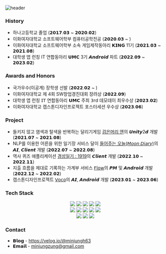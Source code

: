 ![header](https://capsule-render.vercel.app/api?type=Slice&color=CECE5A&height=300&section=header&text=Minjung%20Jung&fontSize=90&fontColor=F9F9F9)

### History
* 하나고등학교 졸업 (𝟮𝟬𝟭𝟳.𝟬𝟯 ~ 𝟮𝟬𝟮𝟬.𝟬𝟮)
* 이화여자대학교 소프트웨어학부 컴퓨터공학전공 (𝟮𝟬𝟮𝟬.𝟬𝟯 ~ )
* 이화여자대학교 소프트웨어학부 소속 게임제작동아리 𝗞𝗜𝗡𝗚 11기 (𝟮𝟬𝟮𝟭.𝟬𝟯 ~ 𝟮𝟬𝟮𝟭.𝟬𝟴)
* 대학생 앱 런칭 IT 연합동아리 𝗨𝗠𝗖 3기 𝘼𝙣𝙙𝙧𝙤𝙞𝙙 파트 (𝟮𝟬𝟮𝟮.𝟬𝟵 ~ 𝟮𝟬𝟮𝟯.𝟬𝟮)
### Awards and Honors
* 국가우수(이공계) 장학생 선발 (𝟮𝟬𝟮𝟮.𝟬𝟮 ~ )
* 이화여자대학교 제 4회 SW창업경진대회 장려상 (𝟮𝟬𝟮𝟮.𝟬𝟵)
* 대학생 앱 런칭 𝖨𝖳 연합동아리 𝗨𝗠𝗖 주최 𝟥𝗋𝖽 데모데이 최우수상 (𝟮𝟬𝟮𝟯.𝟬𝟮)
* 이화여자대학교 캡스톤디자인프로젝트 포스터세션 우수상 (𝟮𝟬𝟮𝟯.𝟬𝟲)
### Project
* 들키지 않고 염색과 탈색을 반복하는 달리기게임 [검은머리 앤](https://github.com/milijung/Anne-of-BlackHair)의 𝙐𝙣𝙞𝙩𝙮2𝙙 개발 (𝟮𝟬𝟮𝟭.𝟬𝟳 ~ 𝟮𝟬𝟮𝟭.𝟬𝟴)
* NLP를 이용한 어른을 위한 일기장 서비스 달이 [들어주는 오늘(𝘔𝘰𝘰𝘯 𝘋𝘪𝘢𝘳𝘺)](https://github.com/milijung/MoonDiary)의 𝘼𝙄, 𝘾𝙡𝙞𝙚𝙣𝙩 개발 (𝟮𝟬𝟮𝟮.𝟬𝟳 ~ 𝟮𝟬𝟮𝟮.𝟬𝟴)
* 역사 퀴즈 애플리케이션 [경성일기 : 1919](https://github.com/milijung/Gyeongseong-Diary-1919)의 𝘾𝙡𝙞𝙚𝙣𝙩 개발 (𝟮𝟬𝟮𝟮.𝟭𝟬 ~ 𝟮𝟬𝟮𝟮.𝟭𝟭)
* 지출 흐름을 제대로 기록하는 가계부 서비스 [𝖥𝗅𝗈𝗐](https://github.com/milijung/Flow-Android)의 𝙋𝙈 및 𝘼𝙣𝙙𝙧𝙤𝙞𝙙 개발 (𝟮𝟬𝟮𝟮.𝟭𝟮 ~ 𝟮𝟬𝟮𝟮.𝟬𝟮)
* 캡스톤디자인프로젝트 [𝖵𝗈𝖼𝗈](https://github.com/go-ggle/voco-android)의 𝘼𝙄, 𝘼𝙣𝙙𝙧𝙤𝙞𝙙 개발 (𝟮𝟬𝟮𝟯.𝟬𝟭 ~ 𝟮𝟬𝟮𝟯.𝟬𝟲)
### Tech Stack
<div align=center> 
<img src="https://img.shields.io/badge/python-3776AB?style=for-the-badge&logo=python&logoColor=white"> <img src="https://img.shields.io/badge/c++-00599C?style=for-the-badge&logo=c%2B%2B&logoColor=white"> <img src="https://img.shields.io/badge/kotlin-B125EA?style=for-the-badge&logo=kotlin&logoColor=white"> <img src="https://img.shields.io/badge/java-007396?style=for-the-badge&logo=java&logoColor=white"> <img src="https://img.shields.io/badge/javascript-F7DF1E?style=for-the-badge&logo=javascript&logoColor=black"><br/>
<img src="https://img.shields.io/badge/sqlite-%2307405e.svg?style=for-the-badge&logo=sqlite&logoColor=white"> <img src="https://img.shields.io/badge/mysql-4479A1?style=for-the-badge&logo=mysql&logoColor=white"> <img src="https://img.shields.io/badge/android-3DDC84?style=for-the-badge&logo=android&logoColor=white"> <img src="https://img.shields.io/badge/react native-61DAFB?style=for-the-badge&logo=react&logoColor=black"> <img src="https://img.shields.io/badge/expo-ffffff?style=for-the-badge&logo=expo&logoColor=black">
<br/>
<img src="https://img.shields.io/badge/github-181717?style=for-the-badge&logo=github&logoColor=white"> <img src="https://img.shields.io/badge/notion-ffffff?style=for-the-badge&logo=notion&logoColor=black"> <img src="https://img.shields.io/badge/slack-4A154B?style=for-the-badge&logo=slack&logoColor=white">
</div>

### Contact
* 𝗕𝗹𝗼𝗴 - https://velog.io/@minjungh63
* 𝗘𝗺𝗮𝗶𝗹 - minjungzung@gmail.com

<!--
**milijung/milijung** is a ✨ _special_ ✨ repository because its `README.md` (this file) appears on your GitHub profile.

Here are some ideas to get you started:

- 🔭 I’m currently working on ...
- 🌱 I’m currently learning ...
- 👯 I’m looking to collaborate on ...
- 🤔 I’m looking for help with ...
- 💬 Ask me about ...
- 📫 How to reach me: ...
- 😄 Pronouns: ...
- ⚡ Fun fact: ...
-->
